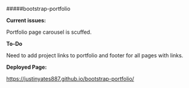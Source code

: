 #####bootstrap-portfolio

**Current issues:**

Portfolio page carousel is scuffed.

**To-Do**

Need to add project links to portfolio and footer for all pages with links.

**Deployed Page:**

https://justinyates887.github.io/bootstrap-portfolio/




